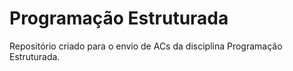 # Programação Estruturada
Repositório criado para o envio de ACs da disciplina Programação Estruturada.